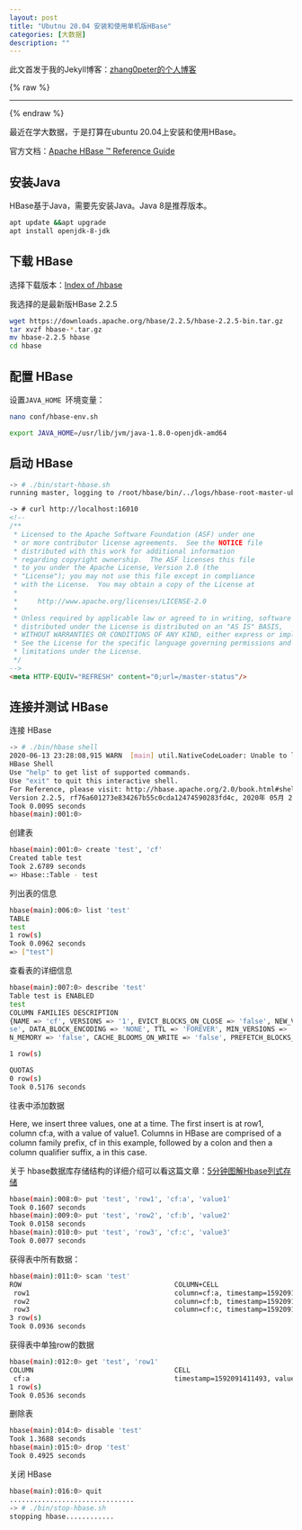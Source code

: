 ```yaml
---
layout: post
title: "Ubutnu 20.04 安装和使用单机版HBase"
categories: [大数据]
description: ""
---
```


此文首发于我的Jekyll博客：[zhang0peter的个人博客](https://zhang0peter.com)         

{% raw %}
***          
{% endraw %}

最近在学大数据，于是打算在ubuntu 20.04上安装和使用HBase。

官方文档：[Apache HBase ™ Reference Guide](https://hbase.apache.org/book.html)


## 安装Java

HBase基于Java，需要先安装Java。Java 8是推荐版本。

```sh
apt update &&apt upgrade
apt install openjdk-8-jdk
```

## 下载 HBase

选择下载版本：[Index of /hbase](https://downloads.apache.org/hbase/)

我选择的是最新版HBase 2.2.5

```sh
wget https://downloads.apache.org/hbase/2.2.5/hbase-2.2.5-bin.tar.gz
tar xvzf hbase-*.tar.gz
mv hbase-2.2.5 hbase
cd hbase
```
## 配置 HBase



设置`JAVA_HOME `环境变量：
```sh
nano conf/hbase-env.sh
```
```sh
export JAVA_HOME=/usr/lib/jvm/java-1.8.0-openjdk-amd64
```

## 启动 HBase

```sh
-> # ./bin/start-hbase.sh
running master, logging to /root/hbase/bin/../logs/hbase-root-master-ubuntu-s-1vcpu-2gb-sgp1-01.out
```
```html
-> # curl http://localhost:16010 
<!--
/**
 * Licensed to the Apache Software Foundation (ASF) under one
 * or more contributor license agreements.  See the NOTICE file
 * distributed with this work for additional information
 * regarding copyright ownership.  The ASF licenses this file
 * to you under the Apache License, Version 2.0 (the
 * "License"); you may not use this file except in compliance
 * with the License.  You may obtain a copy of the License at
 *
 *     http://www.apache.org/licenses/LICENSE-2.0
 *
 * Unless required by applicable law or agreed to in writing, software
 * distributed under the License is distributed on an "AS IS" BASIS,
 * WITHOUT WARRANTIES OR CONDITIONS OF ANY KIND, either express or implied.
 * See the License for the specific language governing permissions and
 * limitations under the License.
 */
-->
<meta HTTP-EQUIV="REFRESH" content="0;url=/master-status"/>

```

## 连接并测试 HBase

连接 HBase
```sh
-> # ./bin/hbase shell
2020-06-13 23:28:08,915 WARN  [main] util.NativeCodeLoader: Unable to load native-hadoop library for your platform... using builtin-java classes where applicable
HBase Shell
Use "help" to get list of supported commands.
Use "exit" to quit this interactive shell.
For Reference, please visit: http://hbase.apache.org/2.0/book.html#shell
Version 2.2.5, rf76a601273e834267b55c0cda12474590283fd4c, 2020年 05月 21日 星期四 18:34:40 CST
Took 0.0095 seconds                                                                                                                                          
hbase(main):001:0> 
```
创建表
```sh
hbase(main):001:0> create 'test', 'cf'
Created table test
Took 2.6789 seconds                                                                                                                                          
=> Hbase::Table - test
```
列出表的信息
```sh
hbase(main):006:0> list 'test'
TABLE                                                                                                                                                        
test                                                                                                                                                         
1 row(s)
Took 0.0962 seconds                                                                                                                                          
=> ["test"]
```
查看表的详细信息
```sh
hbase(main):007:0> describe 'test'
Table test is ENABLED                                                                                                                                        
test                                                                                                                                                         
COLUMN FAMILIES DESCRIPTION                                                                                                                                  
{NAME => 'cf', VERSIONS => '1', EVICT_BLOCKS_ON_CLOSE => 'false', NEW_VERSION_BEHAVIOR => 'false', KEEP_DELETED_CELLS => 'FALSE', CACHE_DATA_ON_WRITE => 'fal
se', DATA_BLOCK_ENCODING => 'NONE', TTL => 'FOREVER', MIN_VERSIONS => '0', REPLICATION_SCOPE => '0', BLOOMFILTER => 'ROW', CACHE_INDEX_ON_WRITE => 'false', I
N_MEMORY => 'false', CACHE_BLOOMS_ON_WRITE => 'false', PREFETCH_BLOCKS_ON_OPEN => 'false', COMPRESSION => 'NONE', BLOCKCACHE => 'true', BLOCKSIZE => '65536'}

1 row(s)

QUOTAS                                                                                                                                                       
0 row(s)
Took 0.5176 seconds    
```
往表中添加数据

Here, we insert three values, one at a time. The first insert is at row1, column cf:a, with a value of value1. Columns in HBase are comprised of a column family prefix, cf in this example, followed by a colon and then a column qualifier suffix, a in this case.

关于 hbase数据库存储结构的详细介绍可以看这篇文章：[5分钟图解Hbase列式存储](https://mp.weixin.qq.com/s?__biz=MzAxOTc0NzExNg==&mid=2665515515&idx=1&sn=4ad11f3809d137b4ef21be6064cf4615&chksm=80d671b8b7a1f8ae76e47dcc4065f1855d45e2640cf9ef1ae6d4127b4cbab734226ff55b36dc&mpshare=1&scene=23&srcid=#rd)

```sh
hbase(main):008:0> put 'test', 'row1', 'cf:a', 'value1'
Took 0.1607 seconds                                                                                                                                          
hbase(main):009:0> put 'test', 'row2', 'cf:b', 'value2'
Took 0.0158 seconds                                                                                                                                          
hbase(main):010:0> put 'test', 'row3', 'cf:c', 'value3'
Took 0.0077 seconds    
```


获得表中所有数据：
```sh
hbase(main):011:0> scan 'test'
ROW                                      COLUMN+CELL                                                                                                         
 row1                                    column=cf:a, timestamp=1592091411493, value=value1                                                                  
 row2                                    column=cf:b, timestamp=1592091429128, value=value2                                                                  
 row3                                    column=cf:c, timestamp=1592091437841, value=value3                                                                  
3 row(s)
Took 0.0936 seconds  
```

获得表中单独row的数据
```sh
hbase(main):012:0> get 'test', 'row1'
COLUMN                                   CELL                                                                                                                
 cf:a                                    timestamp=1592091411493, value=value1                                                                               
1 row(s)
Took 0.0536 seconds 
```

删除表
```sh
hbase(main):014:0> disable 'test'
Took 1.3688 seconds                                                                                                                                          
hbase(main):015:0> drop 'test'
Took 0.4925 seconds    
```

关闭 HBase
```sh
hbase(main):016:0> quit
...............................
-> # ./bin/stop-hbase.sh 
stopping hbase............
```



